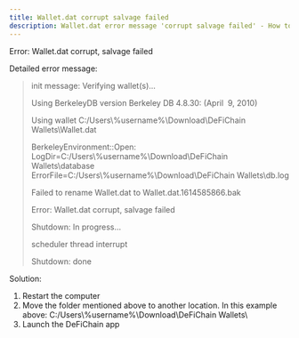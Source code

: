 ```yaml
---
title: Wallet.dat corrupt salvage failed
description: Wallet.dat error message 'corrupt salvage failed' - How to fix this issue
---
```


Error: Wallet.dat corrupt, salvage failed

Detailed error message:

> init message: Verifying wallet(s)...
>
> Using BerkeleyDB version Berkeley DB 4.8.30: (April  9, 2010)
>
> Using wallet C:/Users\\%username%\Download\DeFiChain
> Wallets\Wallet.dat
>
> BerkeleyEnvironment::Open:
> LogDir=C:/Users\\%username%\Download\DeFiChain Wallets\database
> ErrorFile=C:/Users\\%username%\Download\DeFiChain Wallets\db.log
>
> Failed to rename Wallet.dat to Wallet.dat.1614585866.bak
>
> Error: Wallet.dat corrupt, salvage failed
>
> Shutdown: In progress...
>
> scheduler thread interrupt
>
> Shutdown: done

Solution:

1.  Restart the computer
2.  Move the folder mentioned above to another location. In this example
    above: C:/Users\\%username%\Download\DeFiChain Wallets\\
3.  Launch the DeFiChain app
